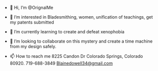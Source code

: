 - 👋 Hi, I’m @OrignalMe
- 👀 I’m interested in Bladesmithing, women, unification of teachings, get my patents submitted
- 🌱 I’m currently learning to create and defeat xenophobia 
- 💞️ I’m looking to collaborate on this mystery and create a time machine from my design safely.

- 📫 How to reach me 8225 Candon Dr Colorado Springs, Colorado 80920. 719-688-3849 Blainedowell34@gmail.com
<!---
OrignalMe/OrignalMe is a ✨ special ✨ repository because its `README.md` (this file) appears on your GitHub profile.
You can click the Preview link to take a look at your changes.
--->
